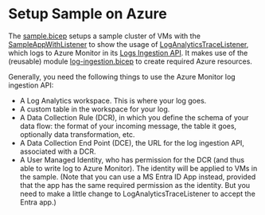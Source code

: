 # Setup Sample on Azure

The [sample.bicep](sample.bicep) setups a sample cluster of VMs with the [SampleAppWithListener](../SampleAppWithListener/) to show the usage of [LogAnalyticsTraceListener](../TraceListener/), which logs to Azure Monitor in its [Logs Ingestion API](https://learn.microsoft.com/en-us/azure/azure-monitor/logs/logs-ingestion-api-overview). It makes use of the (reusable) module [log-ingestion.bicep](log-ingestion.bicep) to create required Azure resources.

Generally, you need the following things to use the Azure Monitor log ingestion API:

* A Log Analytics workspace. This is where your log goes.
* A custom table in the workspace for your log.
* A Data Collection Rule (DCR), in which you define the schema of your data flow: the format of your incoming message, the table it goes, optionally data transformation, etc.
* A Data Collection End Point (DCE), the URL for the log ingestion API, associated with a DCR.
* A User Managed Identity, who has permission for the DCR (and thus able to write log to Azure Monitor). The identity will be applied to VMs in the sample. (Note that you can use a MS Entra ID App instead, provided that the app has the same required permission as the identity. But you need to make a little change to LogAnalyticsTraceListener to accept the Entra app.)
